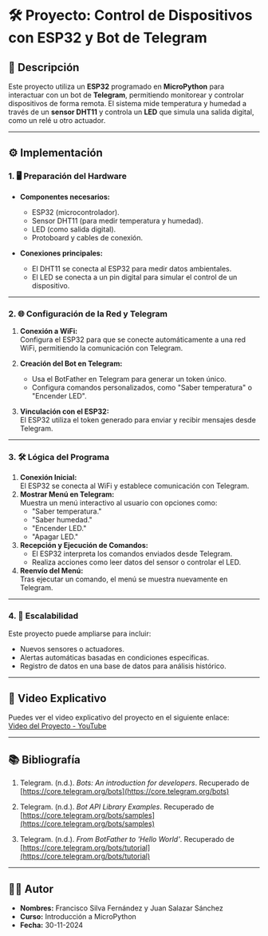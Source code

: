 # 🛠 Proyecto: Control de Dispositivos con ESP32 y Bot de Telegram

## 📖 Descripción
Este proyecto utiliza un **ESP32** programado en **MicroPython** para interactuar con un bot de **Telegram**, permitiendo monitorear y controlar dispositivos de forma remota. El sistema mide temperatura y humedad a través de un **sensor DHT11** y controla un **LED** que simula una salida digital, como un relé u otro actuador.

---

## ⚙️ Implementación

### 1. 🖥️ Preparación del Hardware
- **Componentes necesarios:**
  - ESP32 (microcontrolador).
  - Sensor DHT11 (para medir temperatura y humedad).
  - LED (como salida digital).
  - Protoboard y cables de conexión.

- **Conexiones principales:**
  - El DHT11 se conecta al ESP32 para medir datos ambientales.
  - El LED se conecta a un pin digital para simular el control de un dispositivo.

---

### 2. 🌐 Configuración de la Red y Telegram
1. **Conexión a WiFi:**  
   Configura el ESP32 para que se conecte automáticamente a una red WiFi, permitiendo la comunicación con Telegram.

2. **Creación del Bot en Telegram:**  
   - Usa el BotFather en Telegram para generar un token único.
   - Configura comandos personalizados, como "Saber temperatura" o "Encender LED".

3. **Vinculación con el ESP32:**  
   El ESP32 utiliza el token generado para enviar y recibir mensajes desde Telegram.

---

### 3. 🛠️ Lógica del Programa
1. **Conexión Inicial:**  
   El ESP32 se conecta al WiFi y establece comunicación con Telegram.
2. **Mostrar Menú en Telegram:**  
   Muestra un menú interactivo al usuario con opciones como:
   - "Saber temperatura."
   - "Saber humedad."
   - "Encender LED."
   - "Apagar LED."
3. **Recepción y Ejecución de Comandos:**  
   - El ESP32 interpreta los comandos enviados desde Telegram.
   - Realiza acciones como leer datos del sensor o controlar el LED.
4. **Reenvío del Menú:**  
   Tras ejecutar un comando, el menú se muestra nuevamente en Telegram.

---

### 4. 🚀 Escalabilidad
Este proyecto puede ampliarse para incluir:
- Nuevos sensores o actuadores.
- Alertas automáticas basadas en condiciones específicas.
- Registro de datos en una base de datos para análisis histórico.

---

## 🎥 Video Explicativo
Puedes ver el video explicativo del proyecto en el siguiente enlace:  
[Video del Proyecto - YouTube](https://youtu.be/6Hr7xkf2j28)

---

## 📚 Bibliografía
1. Telegram. (n.d.). *Bots: An introduction for developers*. Recuperado de [https://core.telegram.org/bots](https://core.telegram.org/bots)

2. Telegram. (n.d.). *Bot API Library Examples*. Recuperado de [https://core.telegram.org/bots/samples](https://core.telegram.org/bots/samples)

3. Telegram. (n.d.). *From BotFather to 'Hello World'*. Recuperado de [https://core.telegram.org/bots/tutorial](https://core.telegram.org/bots/tutorial)

---

## 👨‍🎓 Autor
- **Nombres:** Francisco Silva Fernández y Juan Salazar Sánchez  
- **Curso:** Introducción a MicroPython  
- **Fecha:** 30-11-2024
